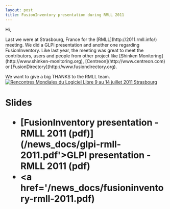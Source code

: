 ```yaml
---
layout: post
title: FusionInventory presentation during RMLL 2011
---
```


Hi,

<p>
Last we were at Strasbourg, France for the [RMLL](http://2011.rmll.info/) meeting. We did a GLPI presentation and another one regarding FusionInventory. Like last year, the meeting was great to meet the contributors, users and people from other project like [Shinken Monitoring](http://www.shinken-monitoring.org), [Centreon](http://www.centreon.com) or [FusionDirectory](http://www.fusiondirectory.org).
</p>
<p>
We want to give a big THANKS to the RMLL team.
<a href="http://2011.rmll.info/" title="Rencontres Mondiales du Logiciel Libre 2011"><img src="http://2011.rmll.info/IMG/bannieres/logo-RMLL2011-taille-S-sanstexte.png" alt="Rencontres Mondiales du Logiciel Libre 9 au 14 juillet 2011 Strasbourg"></a>
</p>

<h1>Slides</1h>

* [FusionInventory presentation - RMLL 2011 (pdf)](/news_docs/glpi-rmll-2011.pdf'>GLPI presentation - RMLL 2011 (pdf)</a>
* <a href='/news_docs/fusioninventory-rmll-2011.pdf)




